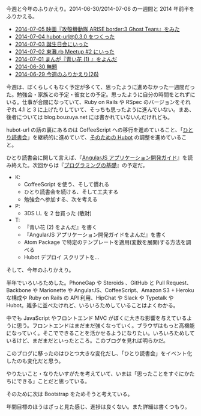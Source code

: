 今週と今年のふりかえり。2014-06-30/2014-07-06 の一週間と 2014 年前半をふりかえる。

- [2014-07-05 映画『攻殻機動隊 ARISE border:3 Ghost Tears』をみた][2014-07-05]
- [2014-07-04 hubot-url@0.3.0 をつくった][2014-07-04]
- [2014-07-03 誕生日会にいった][2014-07-03]
- [2014-07-02 東灘.rb Meetup #2 にいった][2014-07-02]
- [2014-07-01 まんが『青い花 (1) 』をよんだ][2014-07-01]
- [2014-06-30 無題][2014-06-30]
- [2014-06-29 今週のふりかえり(26)][2014-06-29]

今週は、ぼくらしくもなく予定が多くて、思ったように進めなかった一週間だった。勉強会・家族との予定・彼女との予定。思ったように自分の時間をとれずにいる。仕事が合間になっていて、Ruby on Rails や RSpec のバージョンをそれぞれ 4.1 と 3 に上げたりしていて、そっちも思ったように進んでいない。まあ、後者については blog.bouzuya.net には書かれていないんだけれども。

hubot-url の話の裏にあるのは CoffeeScript への移行を進めていること、「[ひとり読書会][hitoridokusho/hitoridokusho]」を継続的に進めていて、[そのための Hubot][hitoridokusho/hibot] の調整を進めていること。

ひとり読書会に関して言えば、『[AngularJS アプリケーション開発ガイド][isbn:4873116678]』を読み終えた。次回からは『[プログラミングの基礎][isbn:4781911609]』の予定だ。

- K:
  - CoffeeScript を使う、そして慣れる
  - ひとり読書会を続ける、そして工夫する
  - 勉強会へ参加する、次を考える
- P:
  - 3DS LL を 2 台買った (散財)
- T:
  - 『青い花 (2) をよんだ』を書く
  - 『AngularJS アプリケーション開発ガイドをよんだ』を書く
  - Atom Package で特定のテンプレートを適用(変数を展開)する方法を調べる
  - Hubot デプロイ スクリプトを...

そして、今年のふりかえり。

半年でいろいろためした。PhoneGap や Steroids 、GitHub と Pull Request、Backbone や Marionette や AngularJS、CoffeeScript、Amazon S3 + Heroku な構成や Ruby on Rails の API 利用、HipChat や Slack や Typetalk や Hubot。雑多に並べたけれど、いろいろためしていることはよくわかる。

中でも JavaScript やフロントエンド MVC がぼくに大きな影響を与えているように思う。フロントエンドはまだまだ強くなっていく。ブラウザはもっと高機能になっていく。そこでできることを活かせるようになりたい。いろいろためしているけど、まだまだといったところ。このブログを見れば明らかだ。

このブログに移ったのはひとつ大きな変化だし、「ひとり読書会」をイベント化したのも変化だと思う。

やりたいこと・なりたいすがたを考えていて、いまは「思ったことをすぐにかたちにできる」ことだと思っている。

そのために次は Bootstrap をためそうと考えている。

年間目標のほうはざっと見た感じ、進捗は良くない。また詳細は書くつもり。

[isbn:4873116678]: http://www.amazon.co.jp/dp/4873116678
[isbn:4781911609]: http://www.amazon.co.jp/dp/4781911609
[hitoridokusho/hitoridokusho]: https://github.com/hitoridokusho/hitoridokusho
[hitoridokusho/hibot]: https://github.com/hitoridokusho/hibot
[2014-07-05]: https://blog.bouzuya.net/2014/07/05/
[2014-07-04]: https://blog.bouzuya.net/2014/07/04/
[2014-07-03]: https://blog.bouzuya.net/2014/07/03/
[2014-07-02]: https://blog.bouzuya.net/2014/07/02/
[2014-07-01]: https://blog.bouzuya.net/2014/07/01/
[2014-06-30]: https://blog.bouzuya.net/2014/06/30/
[2014-06-29]: https://blog.bouzuya.net/2014/06/29/
